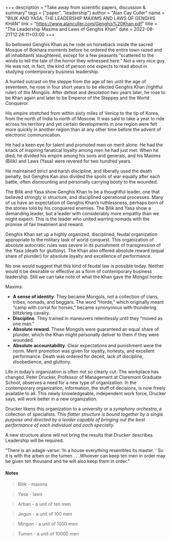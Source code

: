 +++
description = "Take away from scientific papers, discussion & summary"
tags = ["paper", "leadership"]
author = "Alan Cay Culler"
name = "BILIK AND YASA: THE LEADERSHIP MAXIMS AND LAWS OF GENGHIS KHAN"
link = "https://www.alanculler.com/Genghis%20Khan.pdf"
title = "The Leadership Maxims and Laws of Genghis Khan"
date = 2022-08-21T12:26:11+03:00
+++

So bellowed Genghis Khan as he rode on horseback inside the sacred Mosque of Bokhara moments before he ordered the entire town razed and all inhabitants slaughtered, except for a few peasants “scattered to the winds to tell the tale of the horror they witnessed here.”
Not a very nice guy. He was not, in fact, the kind of person one expects to read about in studying contemporary business leadership.

A hunted outcast on the steppe from the age of ten until the age of seventeen, he rose in four short years to be elected Genghis Khan (rightful ruler) of the Mongols. After defeat and desolation two years later, he rose to be Khan again and later to be Emperor of the Steppes and the World Conqueror.

His empire stretched from within sixty miles of Venice to the tip of Korea, from the north of India to north of Moscow. It was said to take a year to ride across his territory and yet certain developments in one region were felt more quickly in another region than at any other time before the advent of electronic communication.

He had a keen eye for talent and promoted men on merit alone. He had the knack of inspiring fanatical loyalty among men he had just met. When he died, he divided his empire among his sons and generals, and his Maxims (Bilik) and Laws (Yasa) were revered for two hundred years.

He maintained strict and harsh discipline, and liberally used the death penalty, but Genghis Kan also divided the spoils of war equally after each battle, often dismounting and personally carrying booty to the wounded.

The Bilik and Yasa show Genghis Khan to be a thoughtful leader, one that believed strongly in structure, and disciplined operational processes. Many of us have an expectation of Genghis Khan’s ruthlessness, perhaps born of the stories told by his conquered enemies. The Bilik and Yasa show a demanding leader, but a leader with considerably more empathy than we might expect. This is the leader who united warring nomads with the promise of fair treatment and reward.

Genghis Khan set up a highly organized, disciplined, feudal organization appropriate to the military task of world conquest. This organization of absolute autocratic rules was severe in its punishment of transgression of the Yasa (death for gluttony). The Khan also offered absolute reward (equal share of plunder) for absolute loyalty and excellence of performance.

No one would suggest that this kind of feudal law is possible today. Neither would it be desirable or effective as a form of contemporary business leadership. Still we can take note of what the Khan gave the Mongol horde:

Maxims:

 - **A sense of identity**. They became Mongols, not a collection of clans, tribes, nomads, and beggars. The word “Horde,” which originally meant “camp with corral for horses,” became synonymous with thundering blitzkrieg cavalry.
 - **Discipline**. They trained in maneuvers relentlessly until they “moved as one man.”
 - **Absolute reward**. These Mongols were guaranteed an equal share of plunder, which the Khan might personally deliver to them if they were wounded.
 - **Absolute accountability**. Clear expectations and punishment were the norm. Merit promotion was given for loyalty, honesty, and excellent performance. Death was ordered for deceit, lack of discipline, disobedience, and gluttony.

Life in today’s organization is often not so clearly cut. The workplace has changed.
Peter Drucker, Professor of Management at Claremont Graduate School, observes a need for a new type of organization. In the contemporary organization, information, the stuff of decisions, is now freely available to all.
This newly knowledgeable, independent work force, Drucker says, will work better in a new organization.

Drucker likens this organization to a university or a *symphony orchestra*, a collection of specialists. This *flatter structure is bound together by a single purpose and directed by a leader capable of bringing out the best performance of each individual and each specialty*.

A new structure alone will not bring the results that Drucker describes. Leadership will be required.

“There is an adage-verse: ‘In a house everything resembles its master. ‘ So it is with the arben or the tumen . . .Whoever can keep ten men in order may be given ten thousand and he will also keep them in order.”

#### Notes

> Bilik - maxims

> Yasa - laws

> Arban - a unit of ten men

> Jegun - a unit of 100 men

> Mingon - a unit of 1000 men

> Tumen - a unit of 10000 men
